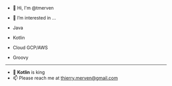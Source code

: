 - 👋  Hi, I'm @tmerven

- 👀 I’m interested in ...
- Java
- Kotlin
- Cloud GCP/AWS
- Groovy
------------
- 🌱  **Kotlin** is king
- 📫 Please reach me at thierry.merven@gmail.com
<!---
tmerven/tmerven is a ✨ special ✨ repository because its `README.md` (this file) appears on your GitHub profile.
You can click the Preview link to take a look at your changes.
--->
